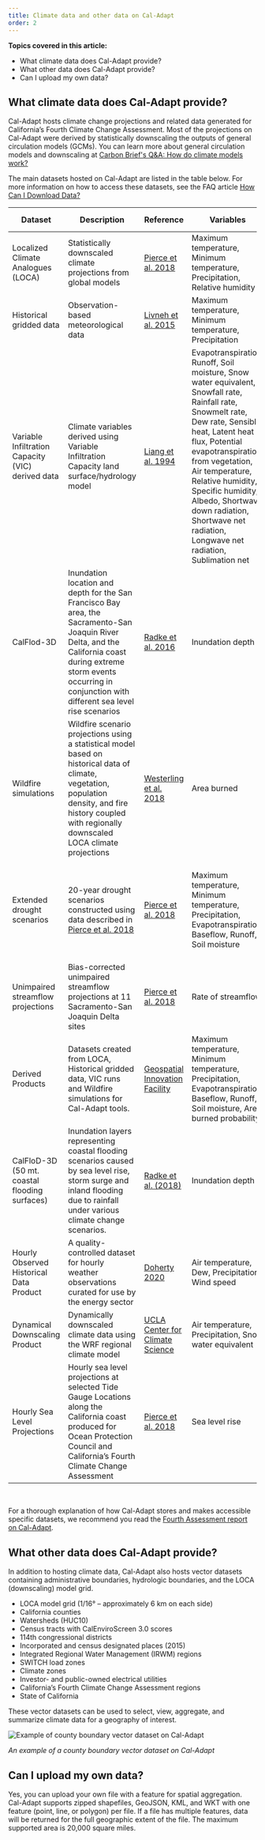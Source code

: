 ```yaml
---
title: Climate data and other data on Cal-Adapt
order: 2
---
```


**Topics covered in this article:**

- What climate data does Cal-Adapt provide?
- What other data does Cal-Adapt provide?
- Can I upload my own data?

## What climate data does Cal-Adapt provide?

Cal-Adapt hosts climate change projections and related data generated for California’s Fourth Climate Change Assessment. Most of the projections on Cal-Adapt were derived by statistically downscaling the outputs of general circulation models (GCMs). You can learn more about general circulation models and downscaling at <a href="https://www.carbonbrief.org/qa-how-do-climate-models-work" target="_blank">Carbon Brief's Q&A: How do climate models work?</a>

The main datasets hosted on Cal-Adapt are listed in the table below. For more information on how to access these datasets, see the FAQ article [How Can I Download Data?](/help/faqs/how-can-i-download-data/)

<div class="table-wrapper">

| Dataset                                           | Description                                                                                                                                                                                                                 | Reference                                                                                                                                | Variables                                                                                                                                                                                                                                                                                                                                                         | Scenarios                                                                     | Time periods         |
| ------------------------------------------------- | --------------------------------------------------------------------------------------------------------------------------------------------------------------------------------------------------------------------------- | ---------------------------------------------------------------------------------------------------------------------------------------- | ----------------------------------------------------------------------------------------------------------------------------------------------------------------------------------------------------------------------------------------------------------------------------------------------------------------------------------------------------------------- | ----------------------------------------------------------------------------- | -------------------- |
| Localized Climate Analogues (LOCA)                | Statistically downscaled climate projections from global models                                                                                                                                                             | <a href="https://www.energy.ca.gov/sites/default/files/2019-11/Projections_CCCA4-CEC-2018-006_ADA.pdf" target="_blank">Pierce et al. 2018</a>                       | Maximum temperature, Minimum temperature, Precipitation, Relative humidity                                                                                                                                                                                                                                                                                        | Modeled historical, RCP 4.5, RCP 8.5                                          | 1950-2005, 2006-2100 |
| Historical gridded data                           | Observation-based meteorological data                                                                                                                                                                                       | <a href="https://www.nature.com/articles/sdata201542" target="_blank">Livneh et al. 2015</a>                                                                        | Maximum temperature, Minimum temperature, Precipitation                                                                                                                                                                                                                                                                                                           | Observed historical                                                           | 1950-2013            |
| Variable Infiltration Capacity (VIC) derived data | Climate variables derived using Variable Infiltration Capacity land surface/hydrology model                                                                                                                                 | <a href="https://agupubs.onlinelibrary.wiley.com/doi/abs/10.1029/94JD00483" target="_blank">Liang et al. 1994</a>                                                   | Evapotranspiration, Runoff, Soil moisture, Snow water equivalent, Snowfall rate, Rainfall rate, Snowmelt rate, Dew rate, Sensible heat, Latent heat flux, Potential evapotranspiration from vegetation, Air temperature, Relative humidity, Specific humidity, Albedo, Shortwave down radiation, Shortwave net radiation, Longwave net radiation, Sublimation net | Observed historical, RCP 4.5, RCP 8.5                                         | 1950-2013, 2006-2100 |
| CalFlod-3D                                        | Inundation location and depth for the San Francisco Bay area, the Sacramento-San Joaquin River Delta, and the California coast during extreme storm events occurring in conjunction with different sea level rise scenarios | <a href="https://cal-adapt.org/media/files/CEC-500-2017-008.pdf" target="_blank">Radke et al. 2016</a>                                                              | Inundation depth                                                                                                                                                                                                                                                                                                                                                  | 0.5 meters rise, 1.0 meters rise, 1.41 meters rise                            | N/A                  |
| Wildfire simulations                              | Wildfire scenario projections using a statistical model based on historical data of climate, vegetation, population density, and fire history coupled with regionally downscaled LOCA climate projections                   | <a href="https://www.energy.ca.gov/sites/default/files/2019-11/Projections_CCCA4-CEC-2018-014_ADA.pdf" target="_blank">Westerling et al. 2018</a>                   | Area burned                                                                                                                                                                                                                                                                                                                                                       | RCP 4.5, RCP 8.5, Low population, Central population, High population         | 1960-2099            |
| Extended drought scenarios                        | 20-year drought scenarios constructed using data described in <a href="https://www.energy.ca.gov/sites/default/files/2019-11/Projections_CCCA4-CEC-2018-006_ADA.pdf" target="_blank">Pierce et al. 2018</a>                                            | <a href="https://www.energy.ca.gov/sites/default/files/2019-11/Projections_CCCA4-CEC-2018-006_ADA.pdf" target="_blank">Pierce et al. 2018</a>                       | Maximum temperature, Minimum temperature, Precipitation, Evapotranspiration, Baseflow, Runoff, Soil moisture                                                                                                                                                                                                                                                      | Early 21st century drought (2023-2042), Late 21st century drought (2051-2070) | 2018-2046, 2046-2074 |
| Unimpaired streamflow projections                 | Bias-corrected unimpaired streamflow projections at 11 Sacramento-San Joaquin Delta sites                                                                                                                                   | <a href="https://www.energy.ca.gov/sites/default/files/2019-11/Projections_CCCA4-CEC-2018-006_ADA.pdf" target="_blank">Pierce et al. 2018</a>                       | Rate of streamflow                                                                                                                                                                                                                                                                                                                                                | Observed historical, Modeled historical, RCP 4.5, RCP 8.5                     | 1922-2015, 1951-2100 |
| Derived Products                                  | Datasets created from LOCA, Historical gridded data, VIC runs and Wildfire simulations for Cal-Adapt tools.                                                                                                                 | <a href="https://www.energy.ca.gov/sites/default/files/2019-11/Projections_CCCA4-CEC-2018-015_ADA.pdf" target="_blank">Geospatial Innovation Facility</a>           | Maximum temperature, Minimum temperature, Precipitation, Evapotranspiration, Baseflow, Runoff, Soil moisture, Area burned probability                                                                                                                                                                                                                             | Observed historical, Modeled historical, RCP 4.5, RCP 8.5                     | 1950-2013, 2006-2100 |
| CalFloD-3D (50 mt. coastal flooding surfaces)     | Inundation layers representing coastal flooding scenarios caused by sea level rise, storm surge and inland flooding due to rainfall under various climate change scenarios.                                                 | <a href="https://www.energy.ca.gov/sites/default/files/2019-11/Energy_CCCA4-CEC-2018-012_ADA.pdf" target="_blank">Radke et al. (2018)</a>                           | Inundation depth                                                                                                                                                                                                                                                                                                                                                  | RCP 4.5, RCP 8.5                                                              | 2000-2100            |
| Hourly Observed Historical Data Product           | A quality-controlled dataset for hourly weather observations curated for use by the energy sector                                                                                                                           | <a href="https://www.energy.ca.gov/publications/2020/weather-and-climate-informatics-electricity-sector-subdaily-observations-and" target="_blank">Doherty 2020</a> | Air temperature, Dew, Precipitation, Wind speed                                                                                                                                                                                                                                                                                                                   | Observed historical                                                           | 1940-2021            |
| Dynamical Downscaling Product                     | Dynamically downscaled climate data using the WRF regional climate model                                                                                                                                                    | <a href="https://agupubs.onlinelibrary.wiley.com/doi/full/10.1029/2018GL080362" target="_blank">UCLA Center for Climate Science</a>                                 | Air temperature, Precipitation, Snow water equivalent                                                                                                                                                                                                                                                                                                             | Observed historical, RCP 8.5                                                  | 1991-2000, 2091-2100 |
| Hourly Sea Level Projections                      | Hourly sea level projections at selected Tide Gauge Locations along the California coast produced for Ocean Protection Council and  California’s Fourth Climate Change Assessment                                           | <a href="https://www.energy.ca.gov/sites/default/files/2019-11/Projections_CCCA4-CEC-2018-006_ADA.pdf" target="_blank">Pierce et al. 2018</a>                       | Sea level rise                                                                                                                                                                                                                                                                                                                                                    | RCP 4.5, RCP 8.5                                                              | 2000-2100            |

</div><br>

For a thorough explanation of how Cal-Adapt stores and makes accessible specific datasets, we recommend you read the <a href="https://www.energy.ca.gov/sites/default/files/2019-11/Projections_CCCA4-CEC-2018-015_ADA.pdf" target="_blank">Fourth Assessment report on Cal-Adapt</a>.

## What other data does Cal-Adapt provide?

In addition to hosting climate data, Cal-Adapt also hosts vector datasets containing administrative boundaries, hydrologic boundaries, and the LOCA (downscaling) model grid.

- LOCA model grid (1/16° – approximately 6 km on each side)
- California counties
- Watersheds (HUC10)
- Census tracts with CalEnviroScreen 3.0 scores
- 114th congressional districts
- Incorporated and census designated places (2015)
- Integrated Regional Water Management (IRWM) regions
- SWITCH load zones
- Climate zones
- Investor- and public-owned electrical utilities
- California’s Fourth Climate Change Assessment regions
- State of California

These vector datasets can be used to select, view, aggregate, and summarize climate data for a geography of interest.

<img class="img--get-started" alt="Example of county boundary vector dataset on Cal-Adapt" src="img/get-started/gs2_lccs_county_boundary_lg.jpg" srcset="img/get-started/gs2_lccs_county_boundary_sm.jpg 375w, img/get-started/gs2_lccs_county_boundary_lg.jpg 768w" sizes="(max-width: 375px) 375px, 768px">

_An example of a county boundary vector dataset on Cal-Adapt_

## Can I upload my own data?

Yes, you can upload your own file with a feature for spatial aggregation. Cal-Adapt supports zipped shapefiles, GeoJSON, KML, and WKT with one feature (point, line, or polygon) per file. If a file has multiple features, data will be returned for the full geographic extent of the file. The maximum supported area is 20,000 square miles.
